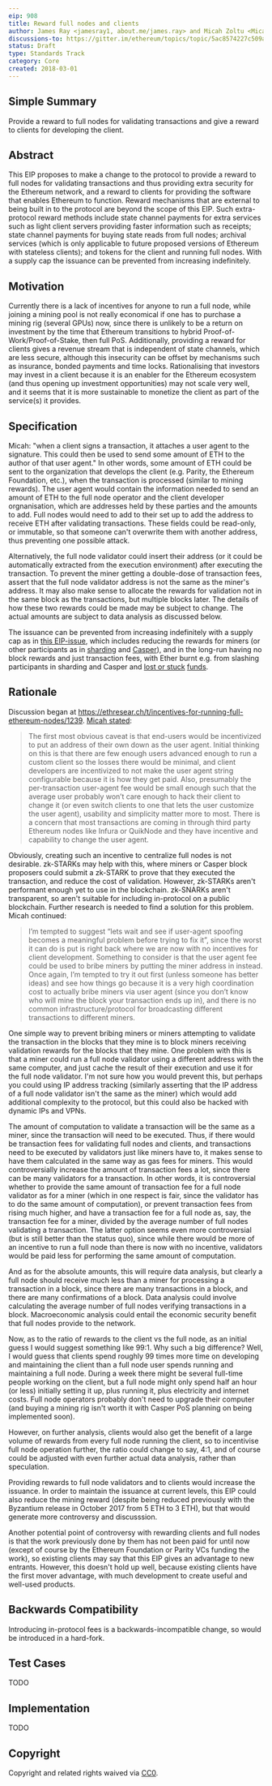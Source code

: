 ```yaml
---
eip: 908
title: Reward full nodes and clients
author: James Ray <jamesray1, about.me/james.ray> and Micah Zoltu <MicahZoltu>
discussions-to: https://gitter.im/ethereum/topics/topic/5ac8574227c509a774e7901a/eip-reward-full-nodes-and-clients
status: Draft
type: Standards Track
category: Core
created: 2018-03-01
---
```



## Simple Summary
Provide a reward to full nodes for validating transactions and give a reward to clients for developing the client.

## Abstract
This EIP proposes to make a change to the protocol to provide a reward to full nodes for validating transactions and thus providing extra security for the Ethereum network, and a reward to clients for providing the software that enables Ethereum to function. Reward mechanisms that are external to being built in to the protocol are beyond the scope of this EIP. Such extra-protocol reward methods include state channel payments for extra services such as light client servers providing faster information such as receipts; state channel payments for buying state reads from full nodes; archival services (which is only applicable to future proposed versions of Ethereum with stateless clients); and tokens for the client and running full nodes. With a supply cap the issuance can be prevented from increasing indefinitely.

## Motivation
Currently there is a lack of incentives for anyone to run a full node, while joining a mining pool is not really economical if one has to purchase a mining rig (several GPUs) now, since there is unlikely to be a return on investment by the time that Ethereum transitions to hybrid Proof-of-Work/Proof-of-Stake, then full PoS. Additionally, providing a reward for clients gives a revenue stream that is independent of state channels, which are less secure, although this insecurity can be offset by mechanisms such as insurance, bonded payments and time locks. Rationalising that investors may invest in a client because it is an enabler for the Ethereum ecosystem (and thus opening up investment opportunities) may not scale very well, and it seems that it is more sustainable to monetize the client as part of the service(s) it provides.

## Specification
Micah: "when a client signs a transaction, it attaches a user agent to the signature. This could then be used to send some amount of ETH to the author of that user agent." In other words, some amount of ETH could be sent to the organization that develops the client (e.g. Parity, the Ethereum Foundation, etc.), when the transaction is processed (similar to mining rewards). The user agent would contain the information needed to send an amount of ETH to the full node operator and the client developer orgnanisation, which are addresses held by these parties and the amounts to add. Full nodes would need to add to their set up to add the address to receive ETH after validating transactions. These fields could be read-only, or immutable, so that someone can't overwrite them with another address, thus preventing one possible attack.

Alternatively, the full node validator could insert their address (or it could be automatically extracted from the execution environment) after executing the transaction. To prevent the miner getting a double-dose of transaction fees, assert that the full node validator address is not the same as the miner's address. It may also make sense to allocate the rewards for validation not in the same block as the transactions, but multiple blocks later. The details of how these two rewards could be made may be subject to change. The actual amounts are subject to data analysis as discussed below.

The issuance can be prevented from increasing indefinitely with a supply cap as in [this EIP-issue](https://github.com/ethereum/EIPs/issues/960), which includes reducing the rewards for miners (or other participants as in [sharding](https://ethresear.ch/t/sharding-phase-1-spec/1407) and [Casper](https://github.com/ethereum/research/tree/master/papers)), and in the long-run having no block rewards and just transaction fees, with Ether burnt e.g. from slashing participants in sharding and Casper and [lost or stuck](https://github.com/ethereum/wiki/wiki/Major-issues-resulting-in-lost-or-stuck-funds) [funds](https://github.com/ethereum/EIPs/pull/867).

## Rationale

Discussion began at https://ethresear.ch/t/incentives-for-running-full-ethereum-nodes/1239. [Micah stated](https://ethresear.ch/t/incentives-for-running-full-ethereum-nodes/1239/4):
> The first most obvious caveat is that end-users would be incentivized to put an address of their own down as the user agent. Initial thinking on this is that there are few enough users advanced enough to run a custom client so the losses there would be minimal, and client developers are incentivized to not make the user agent string configurable because it is how they get paid. Also, presumably the per-transaction user-agent fee would be small enough such that the average user probably won’t care enough to hack their client to change it (or even switch clients to one that lets the user customize the user agent), usability and simplicity matter more to most. There is a concern that most transactions are coming in through third party Ethereum nodes like Infura or QuikNode and they have incentive and capability to change the user agent.

Obviously, creating such an incentive to centralize full nodes is not desirable. zk-STARKs may help with this, where miners or Casper block proposers could submit a zk-STARK to prove that they executed the transaction, and reduce the cost of validation. However, zk-STARKs aren't performant enough yet to use in the blockchain. zk-SNARKs aren't transparent, so aren't suitable for including in-protocol on a public blockchain. Further research is needed to find a solution for this problem. Micah continued:

> I’m tempted to suggest “lets wait and see if user-agent spoofing becomes a meaningful problem before trying to fix it”, since the worst it can do is put is right back where we are now with no incentives for client development.
Something to consider is that the user agent fee could be used to bribe miners by putting the miner address in instead. Once again, I’m tempted to try it out first (unless someone has better ideas) and see how things go because it is a very high coordination cost to actually bribe miners via user agent (since you don’t know who will mine the block your transaction ends up in), and there is no common infrastructure/protocol for broadcasting different transactions to different miners.

One simple way to prevent bribing miners or miners attempting to validate the transaction in the blocks that they mine is to block miners receiving validation rewards for the blocks that they mine. One problem with this is that a miner could run a full node validator using a different address with the same computer, and just cache the result of their execution and use it for the full node validator. I'm not sure how you would prevent this, but perhaps you could using IP address tracking (similarly asserting that the IP address of a full node validator isn't the same as the miner) which would add additional complexity to the protocol, but this could also be hacked with dynamic IPs and VPNs.

The amount of computation to validate a transaction will be the same as a miner, since the transaction will need to be executed. Thus, if there would be transaction fees for validating full nodes and clients, and transactions need to be executed by validators just like miners have to, it makes sense to have them calculated in the same way as gas fees for miners. This would controversially increase the amount of transaction fees a lot, since there can be many validators for a transaction. In other words, it is controversial whether to provide the same amount of transaction fee for a full node validator as for a miner (which in one respect is fair, since the validator has to do the same amount of computation), or prevent transaction fees from rising much higher, and have a transaction fee for a full node as, say, the transaction fee for a miner, divided by the average number of full nodes validating a transaction. The latter option seems even more controversial (but is still better than the status quo), since while there would be more of an incentive to run a full node than there is now with no incentive, validators would be paid less for performing the same amount of computation.

And as for the absolute amounts, this will require data analysis, but clearly a full node should receive much less than a miner for processing a transaction in a block, since there are many transactions in a block, and there are many confirmations of a block. Data analysis could involve calculating the average number of full nodes verifying transactions in a block. Macroeconomic analysis could entail the economic security benefit that full nodes provide to the network.

Now, as to the ratio of rewards to the client vs the full node, as an initial guess I would suggest something like 99:1. Why such a big difference? Well, I would guess that clients spend roughly 99 times more time on developing and maintaining the client than a full node user spends running and maintaining a full node. During a week there might be several full-time people working on the client, but a full node might only spend half an hour (or less) initially setting it up, plus running it, plus electricity and internet costs. Full node operators probably don't need to upgrade their computer (and buying a mining rig isn't worth it with Casper PoS planning on being implemented soon).

However, on further analysis, clients would also get the benefit of a large volume of rewards from every full node running the client, so to incentivise full node operation further, the ratio could change to say, 4:1, and of course could be adjusted with even further actual data analysis, rather than speculation.

Providing rewards to full node validators and to clients would increase the issuance. In order to maintain the issuance at current levels, this EIP could also reduce the mining reward (despite being reduced previously with the Byzantium release in October 2017 from 5 ETH to 3 ETH), but that would generate more controversy and discusssion.

Another potential point of controversy with rewarding clients and full nodes is that the work previously done by them has not been paid for until now (except of course by the Ethereum Foundation or Parity VCs funding the work), so existing clients may say that this EIP gives an advantage to new entrants. However, this doesn't hold up well, because existing clients have the first mover advantage, with much development to create useful and well-used products.

<!--The rationale fleshes out the specification by describing what motivated the design and why particular design decisions were made. It should describe alternate designs that were considered and related work, e.g. how the feature is supported in other languages. The rationale may also provide evidence of consensus within the community, and should discuss important objections or concerns raised during discussion.-->

## Backwards Compatibility
<!--All EIPs that introduce backwards incompatibilities must include a section describing these incompatibilities and their severity. The EIP must explain how the author proposes to deal with these incompatibilities. EIP submissions without a sufficient backwards compatibility treatise may be rejected outright.-->

Introducing in-protocol fees is a backwards-incompatible change, so would be introduced in a hard-fork.

## Test Cases
<!--Test cases for an implementation are mandatory for EIPs that are affecting consensus changes. Other EIPs can choose to include links to test cases if applicable.-->
TODO

## Implementation
<!--The implementations must be completed before any EIP is given status "Final", but it need not be completed before the EIP is accepted. While there is merit to the approach of reaching consensus on the specification and rationale before writing code, the principle of "rough consensus and running code" is still useful when it comes to resolving many discussions of API details.-->
TODO

## Copyright
Copyright and related rights waived via [CC0](https://creativecommons.org/share-your-work/public-domain/cc0/).
